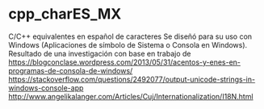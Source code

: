 # cpp_charES_MX

C/C++ equivalentes en español de caracteres 
Se diseñó para su uso con Windows (Aplicaciones de símbolo de Sistema o Consola en Windows).
Resultado de una investigación con base en trabajo de
https://blogconclase.wordpress.com/2013/05/31/acentos-y-enes-en-programas-de-consola-de-windows/
https://stackoverflow.com/questions/2492077/output-unicode-strings-in-windows-console-app
http://www.angelikalanger.com/Articles/Cuj/Internationalization/I18N.html

